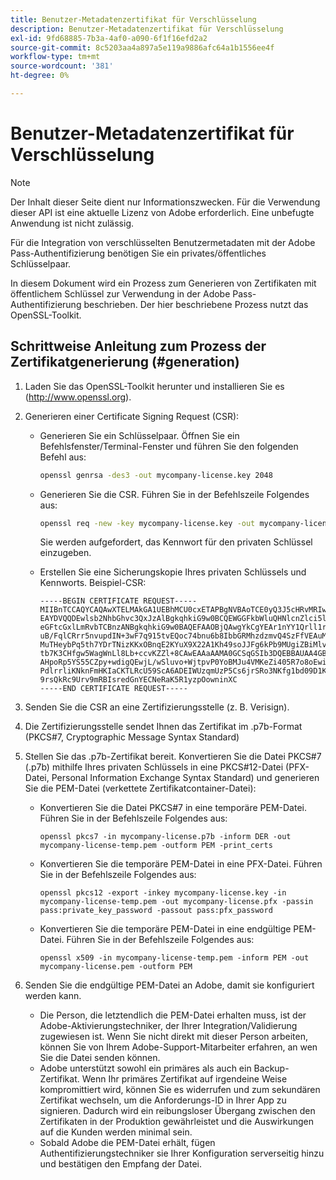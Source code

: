 ```yaml
---
title: Benutzer-Metadatenzertifikat für Verschlüsselung
description: Benutzer-Metadatenzertifikat für Verschlüsselung
exl-id: 9fd68885-7b3a-4af0-a090-6f1f16efd2a2
source-git-commit: 8c5203aa4a897a5e119a9886afc64a1b1556ee4f
workflow-type: tm+mt
source-wordcount: '381'
ht-degree: 0%

---
```



# Benutzer-Metadatenzertifikat für Verschlüsselung

>[!NOTE]
>
>Der Inhalt dieser Seite dient nur Informationszwecken. Für die Verwendung dieser API ist eine aktuelle Lizenz von Adobe erforderlich. Eine unbefugte Anwendung ist nicht zulässig.

Für die Integration von verschlüsselten Benutzermetadaten mit der Adobe Pass-Authentifizierung benötigen Sie ein privates/öffentliches Schlüsselpaar.

In diesem Dokument wird ein Prozess zum Generieren von Zertifikaten mit öffentlichem Schlüssel zur Verwendung in der Adobe Pass-Authentifizierung beschrieben. Der hier beschriebene Prozess nutzt das OpenSSL-Toolkit.

## Schrittweise Anleitung zum Prozess der Zertifikatgenerierung (#generation)

1. Laden Sie das OpenSSL-Toolkit herunter und installieren Sie es (http://www.openssl.org).

1. Generieren einer Certificate Signing Request (CSR):

   * Generieren Sie ein Schlüsselpaar.  Öffnen Sie ein Befehlsfenster/Terminal-Fenster und führen Sie den folgenden Befehl aus:

     ```bash
     openssl genrsa -des3 -out mycompany-license.key 2048
     ```

   * Generieren Sie die CSR. Führen Sie in der Befehlszeile Folgendes aus:

     ```bash
     openssl req -new -key mycompany-license.key -out mycompany-license.csr -batch
     ```

     Sie werden aufgefordert, das Kennwort für den privaten Schlüssel einzugeben.

   * Erstellen Sie eine Sicherungskopie Ihres privaten Schlüssels und Kennworts. Beispiel-CSR:

     ```
     -----BEGIN CERTIFICATE REQUEST-----
     MIIBnTCCAQYCAQAwXTELMAkGA1UEBhMCU0cxETAPBgNVBAoTCE0yQ3J5cHRvMRIw
     EAYDVQQDEwlsb2NhbGhvc3QxJzAlBgkqhkiG9w0BCQEWGGFkbWluQHNlcnZlci5l
     eGFtcGxlLmRvbTCBnzANBgkqhkiG9w0BAQEFAAOBjQAwgYkCgYEAr1nYY1Qrll1r
     uB/FqlCRrr5nvupdIN+3wF7q915tvEQoc74bnu6b8IbbGRMhzdzmvQ4SzFfVEAuM
     MuTHeybPq5th7YDrTNizKKxOBnqE2KYuX9X22A1Kh49soJJFg6kPb9MUgiZBiMlv
     tb7K3CHfgw5WagWnLl8Lb+ccvKZZl+8CAwEAAaAAMA0GCSqGSIb3DQEBBAUAA4GB
     AHpoRp5YS55CZpy+wdigQEwjL/wSluvo+WjtpvP0YoBMJu4VMKeZi405R7o8oEwi
     PdlrrliKNknFmHKIaCKTLRcU59ScA6ADEIWUzqmUzP5Cs6jrSRo3NKfg1bd09D1K
     9rsQkRc9Urv9mRBIsredGnYECNeRaK5R1yzpOowninXC
     -----END CERTIFICATE REQUEST-----
     ```

1. Senden Sie die CSR an eine Zertifizierungsstelle (z. B. Verisign).

1. Die Zertifizierungsstelle sendet Ihnen das Zertifikat im .p7b-Format (PKCS#7, Cryptographic Message Syntax Standard)

1. Stellen Sie das .p7b-Zertifikat bereit. Konvertieren Sie die Datei PKCS#7 (.p7b) mithilfe Ihres privaten Schlüssels in eine PKCS#12-Datei (PFX-Datei, Personal Information Exchange Syntax Standard) und generieren Sie die PEM-Datei (verkettete Zertifikatcontainer-Datei):

   * Konvertieren Sie die Datei PKCS#7 in eine temporäre PEM-Datei. Führen Sie in der Befehlszeile Folgendes aus:

     ```
     openssl pkcs7 -in mycompany-license.p7b -inform DER -out mycompany-license-temp.pem -outform PEM -print_certs
     ```

   * Konvertieren Sie die temporäre PEM-Datei in eine PFX-Datei.  Führen Sie in der Befehlszeile Folgendes aus:

     ```
     openssl pkcs12 -export -inkey mycompany-license.key -in mycompany-license-temp.pem -out mycompany-license.pfx -passin pass:private_key_password -passout pass:pfx_password
     ```

   * Konvertieren Sie die temporäre PEM-Datei in eine endgültige PEM-Datei. Führen Sie in der Befehlszeile Folgendes aus:

     ```
     openssl x509 -in mycompany-license-temp.pem -inform PEM -out mycompany-license.pem -outform PEM
     ```

1. Senden Sie die endgültige PEM-Datei an Adobe, damit sie konfiguriert werden kann.

   * Die Person, die letztendlich die PEM-Datei erhalten muss, ist der Adobe-Aktivierungstechniker, der Ihrer Integration/Validierung zugewiesen ist. Wenn Sie nicht direkt mit dieser Person arbeiten, können Sie von Ihrem Adobe-Support-Mitarbeiter erfahren, an wen Sie die Datei senden können.
   * Adobe unterstützt sowohl ein primäres als auch ein Backup-Zertifikat. Wenn Ihr primäres Zertifikat auf irgendeine Weise kompromittiert wird, können Sie es widerrufen und zum sekundären Zertifikat wechseln, um die Anforderungs-ID in Ihrer App zu signieren. Dadurch wird ein reibungsloser Übergang zwischen den Zertifikaten in der Produktion gewährleistet und die Auswirkungen auf die Kunden werden minimal sein.
   * Sobald Adobe die PEM-Datei erhält, fügen Authentifizierungstechniker sie Ihrer Konfiguration serverseitig hinzu und bestätigen den Empfang der Datei.
